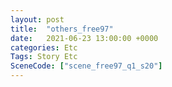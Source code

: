 ```yaml
---
layout: post
title:  "others_free97"
date:   2021-06-23 13:00:00 +0000
categories: Etc
Tags: Story Etc
SceneCode: ["scene_free97_q1_s20"]
---
```

